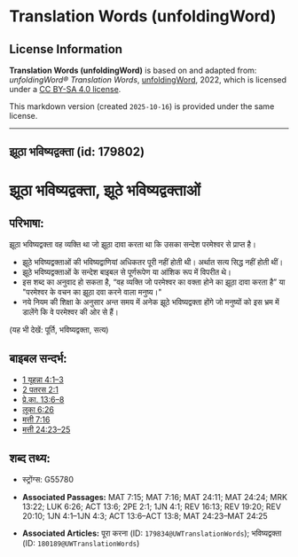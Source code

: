 # Translation Words (unfoldingWord)

## License Information

**Translation Words (unfoldingWord)** is based on and adapted from: _unfoldingWord® Translation Words_, [unfoldingWord](https://unfoldingword.org/utw), 2022, which is licensed under a [CC BY-SA 4.0 license](https://creativecommons.org/licenses/by-sa/4.0/legalcode.en).

This markdown version (created `2025-10-16`) is provided under the same license.



--------------------------------

## झूठा भविष्यद्वक्ता (id: 179802)

झूठा भविष्यद्वक्ता, झूठे भविष्यद्वक्ताओं
========================================

परिभाषा:
--------

झूठा भविष्यद्वक्ता वह व्यक्ति था जो झूठा दावा करता था कि उसका सन्देश परमेश्वर से प्राप्त है।

* झूठे भविष्यद्वक्ताओं की भविष्यद्वाणियां अधिकतर पूरी नहीं होती थी। अर्थात सत्य सिद्ध नहीं होती थीं।
* झूठे भविष्यद्वक्ताओं के सन्देश बाइबल से पूर्णरूपेण या आंशिक रूप में विपरीत थे।
* इस शब्द का अनुवाद हो सकता है, “वह व्यक्ति जो परमेश्वर का वक्ता होने का झूठा दावा करता है” या "परमेश्वर के वचन का झूठा दवा करने वाला मनुष्य।"
* नये नियम की शिक्षा के अनुसार अन्त समय में अनेक झूठे भविष्यद्वक्ता होंगे जो मनुष्यों को इस भ्रम में डालेंगे कि वे परमेश्वर की ओर से हैं।

(यह भी देखें: पूर्ति, भविष्यद्वक्ता, सत्य)

बाइबल सन्दर्भ:
--------------

* [1 यूहन्ना 4:1–3](https://ref.ly/1John0:0)
* [2 पतरस 2:1](https://ref.ly/2Pet0:0)
* [प्रे.का. 13:6–8](https://ref.ly/Acts13:6-Acts13:8)
* [लूका 6:26](https://ref.ly/Luke6:26)
* [मत्ती 7:16](https://ref.ly/Matt7:16)
* [मत्ती 24:23–25](https://ref.ly/Matt24:23-Matt24:25)

शब्द तथ्य:
----------

* स्ट्रोंग्स: G55780

* **Associated Passages:** MAT 7:15; MAT 7:16; MAT 24:11; MAT 24:24; MRK 13:22; LUK 6:26; ACT 13:6; 2PE 2:1; 1JN 4:1; REV 16:13; REV 19:20; REV 20:10; 1JN 4:1–1JN 4:3; ACT 13:6–ACT 13:8; MAT 24:23–MAT 24:25
* **Associated Articles:** पूरा करना (ID: `179834@UWTranslationWords`); भविष्यद्वक्ता (ID: `180189@UWTranslationWords`)

